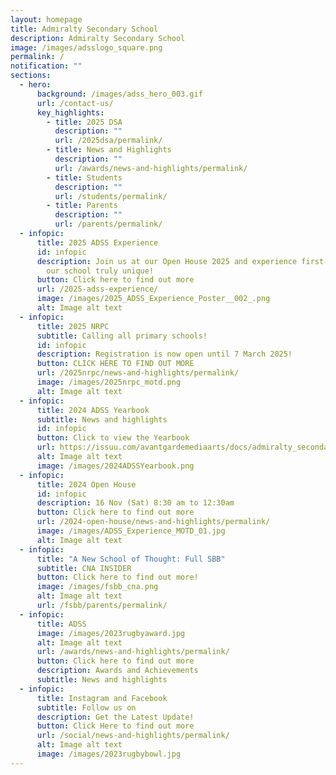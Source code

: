 ```yaml
---
layout: homepage
title: Admiralty Secondary School
description: Admiralty Secondary School
image: /images/adsslogo_square.png
permalink: /
notification: ""
sections:
  - hero:
      background: /images/adss_hero_003.gif
      url: /contact-us/
      key_highlights:
        - title: 2025 DSA
          description: ""
          url: /2025dsa/permalink/
        - title: News and Highlights
          description: ""
          url: /awards/news-and-highlights/permalink/
        - title: Students
          description: ""
          url: /students/permalink/
        - title: Parents
          description: ""
          url: /parents/permalink/
  - infopic:
      title: 2025 ADSS Experience
      id: infopic
      description: Join us at our Open House 2025 and experience first-hand what makes
        our school truly unique!
      button: Click here to find out more
      url: /2025-adss-experience/
      image: /images/2025_ADSS_Experience_Poster__002_.png
      alt: Image alt text
  - infopic:
      title: 2025 NRPC
      subtitle: Calling all primary schools!
      id: infopic
      description: Registration is now open until 7 March 2025!
      button: CLICK HERE TO FIND OUT MORE
      url: /2025nrpc/news-and-highlights/permalink/
      image: /images/2025nrpc_motd.png
      alt: Image alt text
  - infopic:
      title: 2024 ADSS Yearbook
      subtitle: News and highlights
      id: infopic
      button: Click to view the Yearbook
      url: https://issuu.com/avantgardemediaarts/docs/admiralty_secondary_school_-_yearbook_2024_pages?fr=sODRmZjY0MDU0OTI
      alt: Image alt text
      image: /images/2024ADSSYearbook.png
  - infopic:
      title: 2024 Open House
      id: infopic
      description: 16 Nov (Sat) 8:30 am to 12:30am
      button: Click here to find out more
      url: /2024-open-house/news-and-highlights/permalink/
      image: /images/ADSS_Experience_MOTD_01.jpg
      alt: Image alt text
  - infopic:
      title: "A New School of Thought: Full SBB"
      subtitle: CNA INSIDER
      button: Click here to find out more!
      image: /images/fsbb_cna.png
      alt: Image alt text
      url: /fsbb/parents/permalink/
  - infopic:
      title: ADSS
      image: /images/2023rugbyaward.jpg
      alt: Image alt text
      url: /awards/news-and-highlights/permalink/
      button: Click here to find out more
      description: Awards and Achievements
      subtitle: News and highlights
  - infopic:
      title: Instagram and Facebook
      subtitle: Follow us on
      description: Get the Latest Update!
      button: Click Here to find out more
      url: /social/news-and-highlights/permalink/
      alt: Image alt text
      image: /images/2023rugbybowl.jpg
---
```

